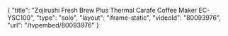 {
    "title": "Zojirushi Fresh Brew Plus Thermal Carafe Coffee Maker EC-YSC100",
    "type": "solo",
    "layout": "iframe-static",
    "videoId": "80093976",
    "url": "\/tvpembed\/80093976"
}